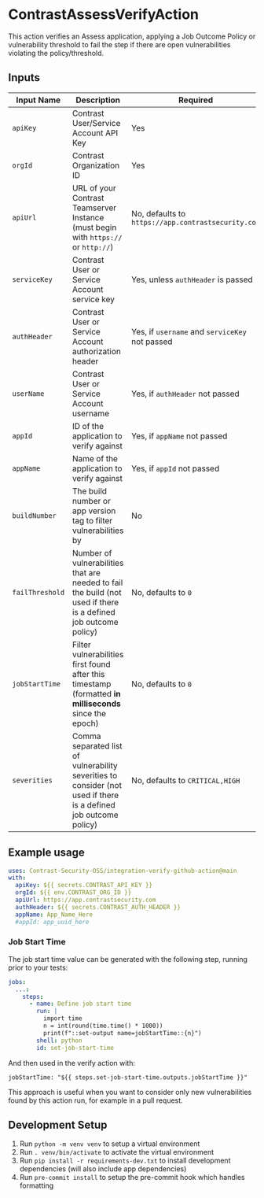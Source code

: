 # ContrastAssessVerifyAction

This action verifies an Assess application, applying a Job Outcome Policy or vulnerability threshold to fail the step if there are open vulnerabilities violating the policy/threshold.

## Inputs
|Input Name|Description|Required|
|------|------|------|
|`apiKey`|Contrast User/Service Account API Key|Yes|
|`orgId`|Contrast Organization ID|Yes|
|`apiUrl`|URL of your Contrast Teamserver Instance (must begin with `https://` or `http://`)|No, defaults to `https://app.contrastsecurity.com`|
|`serviceKey`|Contrast User or Service Account service key|Yes, unless `authHeader` is passed|
|`authHeader`|Contrast User or Service Account authorization header|Yes, if `username` and `serviceKey` not passed|
|`userName`|Contrast User or Service Account username|Yes, if `authHeader` not passed|
|`appId`|ID of the application to verify against|Yes, if `appName` not passed|
|`appName`|Name of the application to verify against|Yes, if `appId` not passed|
|`buildNumber`|The build number or app version tag to filter vulnerabilities by|No|
|`failThreshold`|Number of vulnerabilities that are needed to fail the build (not used if there is a defined job outcome policy)|No, defaults to `0`|
|`jobStartTime`|Filter vulnerabilities first found after this timestamp (formatted **in milliseconds** since the epoch)|No, defaults to `0`|
|`severities`|Comma separated list of vulnerability severities to consider (not used if there is a defined job outcome policy)|No, defaults to `CRITICAL,HIGH`|


## Example usage

```yaml
uses: Contrast-Security-OSS/integration-verify-github-action@main
with:
  apiKey: ${{ secrets.CONTRAST_API_KEY }}
  orgId: ${{ env.CONTRAST_ORG_ID }}
  apiUrl: https://app.contrastsecurity.com
  authHeader: ${{ secrets.CONTRAST_AUTH_HEADER }}
  appName: App_Name_Here
  #appId: app_uuid_here
```

### Job Start Time

The job start time value can be generated with the following step, running prior to your tests:
```yaml
jobs:
  ...:
    steps:
      - name: Define job start time
        run: |
          import time
          n = int(round(time.time() * 1000))
          print(f"::set-output name=jobStartTime::{n}")
        shell: python
        id: set-job-start-time
```
And then used in the verify action with:

`jobStartTime: "${{ steps.set-job-start-time.outputs.jobStartTime }}"`

This approach is useful when you want to consider only new vulnerabilities found by this action run, for example in a pull request.

## Development Setup
1. Run `python -m venv venv` to setup a virtual environment
1. Run `. venv/bin/activate` to activate the virtual environment
1. Run `pip install -r requirements-dev.txt` to install development dependencies (will also include app dependencies)
1. Run `pre-commit install` to setup the pre-commit hook which handles formatting
